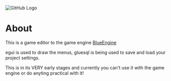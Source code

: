 ![GitHub Logo]()

# About
This is a game editor to the game engine [BlueEngine](https://github.com/ElhamAryanpur/BlueEngine)

egui is used to draw the menus, gluesql is being used to save and load your project settings.

This is in its VERY early stages and currently you can't use it with the game engine or do anyting practical with it!